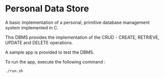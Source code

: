 # Personal Data Store

A basic implementation of a personal, primitive database management system implemented in C.

This DBMS provides the implementation of the CRUD - CREATE, RETRIEVE, UPDATE and DELETE operations.

A sample app is provided to test the DBMS.

To run the app, execute the following command :
```
./run.sh
```

